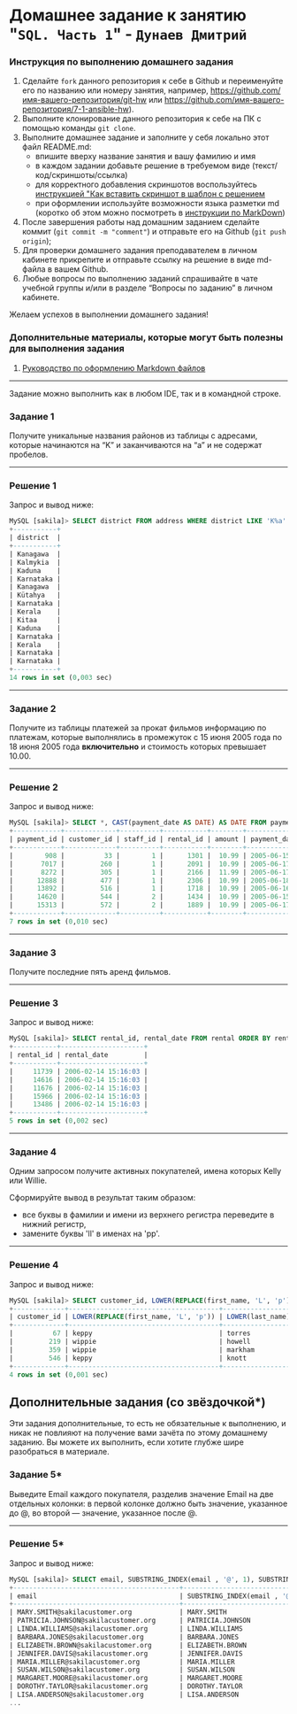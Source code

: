 # Домашнее задание к занятию "`SQL. Часть 1`" - `Дунаев Дмитрий`


### Инструкция по выполнению домашнего задания

   1. Сделайте `fork` данного репозитория к себе в Github и переименуйте его по названию или номеру занятия, например, https://github.com/имя-вашего-репозитория/git-hw или  https://github.com/имя-вашего-репозитория/7-1-ansible-hw).
   2. Выполните клонирование данного репозитория к себе на ПК с помощью команды `git clone`.
   3. Выполните домашнее задание и заполните у себя локально этот файл README.md:
      - впишите вверху название занятия и вашу фамилию и имя
      - в каждом задании добавьте решение в требуемом виде (текст/код/скриншоты/ссылка)
      - для корректного добавления скриншотов воспользуйтесь [инструкцией "Как вставить скриншот в шаблон с решением](https://github.com/netology-code/sys-pattern-homework/blob/main/screen-instruction.md)
      - при оформлении используйте возможности языка разметки md (коротко об этом можно посмотреть в [инструкции  по MarkDown](https://github.com/netology-code/sys-pattern-homework/blob/main/md-instruction.md))
   4. После завершения работы над домашним заданием сделайте коммит (`git commit -m "comment"`) и отправьте его на Github (`git push origin`);
   5. Для проверки домашнего задания преподавателем в личном кабинете прикрепите и отправьте ссылку на решение в виде md-файла в вашем Github.
   6. Любые вопросы по выполнению заданий спрашивайте в чате учебной группы и/или в разделе “Вопросы по заданию” в личном кабинете.
   
Желаем успехов в выполнении домашнего задания!
   
### Дополнительные материалы, которые могут быть полезны для выполнения задания

1. [Руководство по оформлению Markdown файлов](https://gist.github.com/Jekins/2bf2d0638163f1294637#Code)

---

Задание можно выполнить как в любом IDE, так и в командной строке.

### Задание 1

Получите уникальные названия районов из таблицы с адресами, которые начинаются на “K” и заканчиваются на “a” и не содержат пробелов.

---

### Решение 1

Запрос и вывод ниже:
```SQL
MySQL [sakila]> SELECT district FROM address WHERE district LIKE 'K%a' AND district NOT LIKE '% %';
+-----------+
| district  |
+-----------+
| Kanagawa  |
| Kalmykia  |
| Kaduna    |
| Karnataka |
| Kanagawa  |
| Kütahya   |
| Karnataka |
| Kerala    |
| Kitaa     |
| Kaduna    |
| Karnataka |
| Kerala    |
| Karnataka |
| Karnataka |
+-----------+
14 rows in set (0,003 sec)
```

---

### Задание 2

Получите из таблицы платежей за прокат фильмов информацию по платежам, которые выполнялись в промежуток с 15 июня 2005 года по 18 июня 2005 года **включительно** и стоимость которых превышает 10.00.

---

### Решение 2

Запрос и вывод ниже:
```SQL
MySQL [sakila]> SELECT *, CAST(payment_date AS DATE) AS DATE FROM payment WHERE (payment_date BETWEEN '2005-06-15' AND '2005-06-19') AND amount >10;
+------------+-------------+----------+-----------+--------+---------------------+---------------------+------------+
| payment_id | customer_id | staff_id | rental_id | amount | payment_date        | last_update         | DATE       |
+------------+-------------+----------+-----------+--------+---------------------+---------------------+------------+
|        908 |          33 |        1 |      1301 |  10.99 | 2005-06-15 09:46:33 | 2006-02-15 22:12:36 | 2005-06-15 |
|       7017 |         260 |        1 |      2091 |  10.99 | 2005-06-17 18:09:04 | 2006-02-15 22:14:58 | 2005-06-17 |
|       8272 |         305 |        1 |      2166 |  11.99 | 2005-06-17 23:51:21 | 2006-02-15 22:15:47 | 2005-06-17 |
|      12888 |         477 |        1 |      2306 |  10.99 | 2005-06-18 08:33:23 | 2006-02-15 22:19:46 | 2005-06-18 |
|      13892 |         516 |        1 |      1718 |  10.99 | 2005-06-16 14:52:02 | 2006-02-15 22:20:47 | 2005-06-16 |
|      14620 |         544 |        2 |      1434 |  10.99 | 2005-06-15 18:30:46 | 2006-02-15 22:21:35 | 2005-06-15 |
|      15313 |         572 |        2 |      1889 |  10.99 | 2005-06-17 04:05:12 | 2006-02-15 22:22:22 | 2005-06-17 |
+------------+-------------+----------+-----------+--------+---------------------+---------------------+------------+
7 rows in set (0,010 sec)
```

---

### Задание 3

Получите последние пять аренд фильмов.

---

### Решение 3

Запрос и вывод ниже:
```SQL
MySQL [sakila]> SELECT rental_id, rental_date FROM rental ORDER BY rental_date DESC LIMIT 5;
+-----------+---------------------+
| rental_id | rental_date         |
+-----------+---------------------+
|     11739 | 2006-02-14 15:16:03 |
|     14616 | 2006-02-14 15:16:03 |
|     11676 | 2006-02-14 15:16:03 |
|     15966 | 2006-02-14 15:16:03 |
|     13486 | 2006-02-14 15:16:03 |
+-----------+---------------------+
5 rows in set (0,002 sec)
```

---

### Задание 4

Одним запросом получите активных покупателей, имена которых Kelly или Willie. 

Сформируйте вывод в результат таким образом:
- все буквы в фамилии и имени из верхнего регистра переведите в нижний регистр,
- замените буквы 'll' в именах на 'pp'.

---

### Решение 4

Запрос и вывод ниже:
```SQL
MySQL [sakila]> SELECT customer_id, LOWER(REPLACE(first_name, 'L', 'p')), LOWER(last_name) FROM customer WHERE first_name LIKE 'Kelly' OR first_name LIKE 'Willie';
+-------------+--------------------------------------+------------------+
| customer_id | LOWER(REPLACE(first_name, 'L', 'p')) | LOWER(last_name) |
+-------------+--------------------------------------+------------------+
|          67 | keppy                                | torres           |
|         219 | wippie                               | howell           |
|         359 | wippie                               | markham          |
|         546 | keppy                                | knott            |
+-------------+--------------------------------------+------------------+
4 rows in set (0,001 sec)
```

## Дополнительные задания (со звёздочкой*)
Эти задания дополнительные, то есть не обязательные к выполнению, и никак не повлияют на получение вами зачёта по этому домашнему заданию. Вы можете их выполнить, если хотите глубже шире разобраться в материале.

### Задание 5*

Выведите Email каждого покупателя, разделив значение Email на две отдельных колонки: в первой колонке должно быть значение, указанное до @, во второй — значение, указанное после @.

---

### Решение 5*

Запрос и вывод ниже:

```SQL
MySQL [sakila]> SELECT email, SUBSTRING_INDEX(email , '@', 1), SUBSTRING_INDEX(email , '@', -1) FROM customer;
+------------------------------------------+---------------------------------+----------------------------------+
| email                                    | SUBSTRING_INDEX(email , '@', 1) | SUBSTRING_INDEX(email , '@', -1) |
+------------------------------------------+---------------------------------+----------------------------------+
| MARY.SMITH@sakilacustomer.org            | MARY.SMITH                      | sakilacustomer.org               |
| PATRICIA.JOHNSON@sakilacustomer.org      | PATRICIA.JOHNSON                | sakilacustomer.org               |
| LINDA.WILLIAMS@sakilacustomer.org        | LINDA.WILLIAMS                  | sakilacustomer.org               |
| BARBARA.JONES@sakilacustomer.org         | BARBARA.JONES                   | sakilacustomer.org               |
| ELIZABETH.BROWN@sakilacustomer.org       | ELIZABETH.BROWN                 | sakilacustomer.org               |
| JENNIFER.DAVIS@sakilacustomer.org        | JENNIFER.DAVIS                  | sakilacustomer.org               |
| MARIA.MILLER@sakilacustomer.org          | MARIA.MILLER                    | sakilacustomer.org               |
| SUSAN.WILSON@sakilacustomer.org          | SUSAN.WILSON                    | sakilacustomer.org               |
| MARGARET.MOORE@sakilacustomer.org        | MARGARET.MOORE                  | sakilacustomer.org               |
| DOROTHY.TAYLOR@sakilacustomer.org        | DOROTHY.TAYLOR                  | sakilacustomer.org               |
| LISA.ANDERSON@sakilacustomer.org         | LISA.ANDERSON                   | sakilacustomer.org               |
...
```

